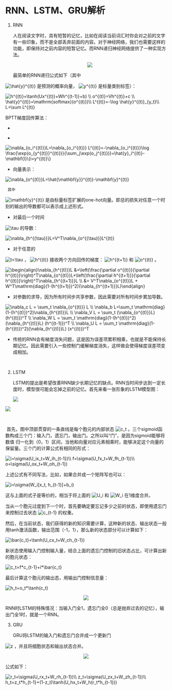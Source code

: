 # RNN、LSTM、GRU解析

1. RNN

   人在阅读文字时，具有短暂的记忆，比如在阅读当前词汇时你会对之前的文字有一些印象，而不是全部丢弃前面的内容。对于神经网络，我们也需要这样的功能，即保持对之前内容的短暂记忆。而RNN递归神经网络提供了一种实现方法。

   <div align="center">

   ![](https://wwb1-1258288365.cos.ap-beijing.myqcloud.com/rnn/img_1521162115.jpg)

   </div>
    最简单的RNN递归公式如下（其中
<img src="https://www.zhihu.com/equation?tex=\hat{y}^{(t)}" alt="\hat{y}^{(t)}" class="ee_img tr_noresize" eeimg="1">
是预测的概率向量，
<img src="https://www.zhihu.com/equation?tex=y^{(t)}" alt="y^{(t)}" class="ee_img tr_noresize" eeimg="1">
是标量类别标签）：
   

<img src="https://www.zhihu.com/equation?tex=   h^{(t)}=\tanh(Ux^{(t)}+Wh^{(t-1)}+b) \\
   o^{(t)}=Vh^{(t)}+c \\
   \hat{y}^{(t)}=\mathrm{softmax}(o^{(t)})\\
   L^{(t)}=-\log \hat{y}^{(t)}_{y_t}\\
   L=\sum L^{(t)}
   " alt="   h^{(t)}=\tanh(Ux^{(t)}+Wh^{(t-1)}+b) \\
   o^{(t)}=Vh^{(t)}+c \\
   \hat{y}^{(t)}=\mathrm{softmax}(o^{(t)})\\
   L^{(t)}=-\log \hat{y}^{(t)}_{y_t}\\
   L=\sum L^{(t)}
   " class="ee_img tr_noresize" eeimg="1">

   BPTT梯度回传算法：

   - ​

   - 
<img src="https://www.zhihu.com/equation?tex=     \nabla_{o_i^{(t)}}L=\nabla_{o_i^{(t)}} L^{(t)}=-\nabla_{o_i^{(t)}}\log \frac{\exp(o_{y^{(t)}}^{(t)})}{\sum_j\exp(o_j^{(t)})}=\hat{y}_i^{(t)}-\mathbf{l}\{i=y^{(t)}\}
     " alt="     \nabla_{o_i^{(t)}}L=\nabla_{o_i^{(t)}} L^{(t)}=-\nabla_{o_i^{(t)}}\log \frac{\exp(o_{y^{(t)}}^{(t)})}{\sum_j\exp(o_j^{(t)})}=\hat{y}_i^{(t)}-\mathbf{l}\{i=y^{(t)}\}
     " class="ee_img tr_noresize" eeimg="1">


   - 向量表示：
     

<img src="https://www.zhihu.com/equation?tex=     \nabla_{o^{(t)}}L=\hat{\mathbf{y}}^{(t)}-\mathbf{y}^{(t)}
     " alt="     \nabla_{o^{(t)}}L=\hat{\mathbf{y}}^{(t)}-\mathbf{y}^{(t)}
     " class="ee_img tr_noresize" eeimg="1">

     其中
<img src="https://www.zhihu.com/equation?tex=\mathbf{y}^{(t)}" alt="\mathbf{y}^{(t)}" class="ee_img tr_noresize" eeimg="1">
是由标量标签扩展的one-hot向量。即总的损失对任意一个时刻的输出的导数都可以表示成上述形式。

   - 对最后一个时间
<img src="https://www.zhihu.com/equation?tex=\tau" alt="\tau" class="ee_img tr_noresize" eeimg="1">
的导数：
     

<img src="https://www.zhihu.com/equation?tex=     \nabla_{h^{(\tau)}}L=V^T\nabla_{o^{(\tau)}}L^{(t)}
     " alt="     \nabla_{h^{(\tau)}}L=V^T\nabla_{o^{(\tau)}}L^{(t)}
     " class="ee_img tr_noresize" eeimg="1">


   - 对于任意的
<img src="https://www.zhihu.com/equation?tex=t<\tau" alt="t<\tau" class="ee_img tr_noresize" eeimg="1">
，
<img src="https://www.zhihu.com/equation?tex=h^{(t)}" alt="h^{(t)}" class="ee_img tr_noresize" eeimg="1">
接收两个方向回传的梯度：
<img src="https://www.zhihu.com/equation?tex=h^{(t+1)}" alt="h^{(t+1)}" class="ee_img tr_noresize" eeimg="1">
和
<img src="https://www.zhihu.com/equation?tex=o^{(t)}" alt="o^{(t)}" class="ee_img tr_noresize" eeimg="1">
。
     

<img src="https://www.zhihu.com/equation?tex=     \begin{align}\nabla_{h^{(t)}}L &=\left(\frac{\partial o^{(t)}}{\partial h^{(t)}}\right)^T\nabla_{o^{(t)}}L+\left(\frac{\partial h^{(t+1)}}{\partial h^{(t)}}\right)^T\nabla_{h^{(t+1)}}L \\ 
     &= V^T\nabla_{o^{(t)}}L + W^T\mathrm{diag}(1-(h^{(t+1)})^2)(\nabla_{h^{(t+1)}}L)\end{align}
     " alt="     \begin{align}\nabla_{h^{(t)}}L &=\left(\frac{\partial o^{(t)}}{\partial h^{(t)}}\right)^T\nabla_{o^{(t)}}L+\left(\frac{\partial h^{(t+1)}}{\partial h^{(t)}}\right)^T\nabla_{h^{(t+1)}}L \\ 
     &= V^T\nabla_{o^{(t)}}L + W^T\mathrm{diag}(1-(h^{(t+1)})^2)(\nabla_{h^{(t+1)}}L)\end{align}
     " class="ee_img tr_noresize" eeimg="1">


   - 对参数的求导，因为所有时间步共享参数，因此需要对所有时间步累加导数。
     

<img src="https://www.zhihu.com/equation?tex=     \nabla_c L = \sum_t \nabla_{o^{(t)}} L \\
     \nabla_b L=\sum_t \mathrm{diag}(1-(h^{(t)})^2)\nabla_{h^{(t)}}L \\
     \nabla_V L = \sum_t (\nabla_{o^{(t)}}L) (h^{(t)})^T \\
     \nabla_W L = \sum_t \mathrm{diag}(1-(h^{(t)})^2)(\nabla_{h^{(t)}}L) (h^{(t-1)})^T \\
     \nabla_U L = \sum_t  \mathrm{diag}(1-(h^{(t)})^2)(\nabla_{h^{(t)}}L) (x^{(t)})^T
     " alt="     \nabla_c L = \sum_t \nabla_{o^{(t)}} L \\
     \nabla_b L=\sum_t \mathrm{diag}(1-(h^{(t)})^2)\nabla_{h^{(t)}}L \\
     \nabla_V L = \sum_t (\nabla_{o^{(t)}}L) (h^{(t)})^T \\
     \nabla_W L = \sum_t \mathrm{diag}(1-(h^{(t)})^2)(\nabla_{h^{(t)}}L) (h^{(t-1)})^T \\
     \nabla_U L = \sum_t  \mathrm{diag}(1-(h^{(t)})^2)(\nabla_{h^{(t)}}L) (x^{(t)})^T
     " class="ee_img tr_noresize" eeimg="1">


   - 传统的RNN会有梯度消失问题，这是因为误差项累积相乘，也就是不能保持长期记忆。因此需要引入一些控制门缓解梯度消失，这样做会使得梯度误差项变成相加。

   ​

2. LSTM

   LSTM的提出是希望改善RNN缺少长期记忆的缺点。RNN当时间步达到一定长度时，模型很可能会忘掉之前的记忆。首先来看一张形象的LSTM模型图：

   ![](https://wwb1-1258288365.cos.ap-beijing.myqcloud.com/rnn/img_1521165195.jpg)

    <div align="center">

![](https://wwb1-1258288365.cos.ap-beijing.myqcloud.com/rnn/img_1521165219.jpg)

​	</div>

​	首先，图中顶部贯穿的一条直线是每个胞元的内部状态
<img src="https://www.zhihu.com/equation?tex=c_t" alt="c_t" class="ee_img tr_noresize" eeimg="1">
。三个sigmoid函数构成三个门：输入门，遗忘门，输出门。之所以叫“门”，是因为sigmoid能够将数值	归一化到（0，1）区间，当他和向量对应元素相乘时，能够决定这个向量的保留量。三个门的计算公式有相同的形式：

<img src="https://www.zhihu.com/equation?tex=i=\sigma(U_ix_t+W_ih_{t-1})\\
f=\sigma(U_fx_t+W_fh_{t-1})\\
o=\sigma(U_ox_t+W_oh_{t-1})" alt="i=\sigma(U_ix_t+W_ih_{t-1})\\
f=\sigma(U_fx_t+W_fh_{t-1})\\
o=\sigma(U_ox_t+W_oh_{t-1})" class="ee_img tr_noresize" eeimg="1">

上述公式有不同写法，比如，如果合并成一个矩阵写也可以：

<img src="https://www.zhihu.com/equation?tex=i=\sigma(W_i[x_t, h_{t-1}]+b_i)" alt="i=\sigma(W_i[x_t, h_{t-1}]+b_i)" class="ee_img tr_noresize" eeimg="1">

这与上面的式子是等价的，相当于将上面的
<img src="https://www.zhihu.com/equation?tex=U_i" alt="U_i" class="ee_img tr_noresize" eeimg="1">
和
<img src="https://www.zhihu.com/equation?tex=W_i" alt="W_i" class="ee_img tr_noresize" eeimg="1">
在1维度合并。

当从一个胞元过度到下一个时，首先要确定要忘记多少之前的状态，即使用遗忘门来控制过去状态
<img src="https://www.zhihu.com/equation?tex=c_{t-1}" alt="c_{t-1}" class="ee_img tr_noresize" eeimg="1">
的权重。

然后，在当前状态，我们获得的新的知识需要计算，这种新的状态、输出状态一般用tanh激活函数，输出范围（-1，1），那么新的状态部分可以计算如下：

<img src="https://www.zhihu.com/equation?tex=\bar{c_t}=\tanh(U_cx_t+W_ch_{t-1})" alt="\bar{c_t}=\tanh(U_cx_t+W_ch_{t-1})" class="ee_img tr_noresize" eeimg="1">

新状态使用输入门控制输入量，结合上面的遗忘门控制的旧状态占比，可计算出新的胞元状态：

<img src="https://www.zhihu.com/equation?tex=c_t=f*c_{t-1}+i*\bar{c_t}" alt="c_t=f*c_{t-1}+i*\bar{c_t}" class="ee_img tr_noresize" eeimg="1">

最后计算这个胞元的输出态，用输出门控制信息量：

<img src="https://www.zhihu.com/equation?tex=h_t=o_t*\tanh(c_t)" alt="h_t=o_t*\tanh(c_t)" class="ee_img tr_noresize" eeimg="1">

<div align="center">

![](https://wwb1-1258288365.cos.ap-beijing.myqcloud.com/rnn/img_1521167732.jpg)

</div>

RNN时LSTM的特殊情况：当输入门全1，遗忘门全0（总是抛弃过去的记忆），输出门全1时，就是一个RNN。

3. GRU

   GRU将LSTM的输入门和遗忘门合并成一个更新门
<img src="https://www.zhihu.com/equation?tex=z" alt="z" class="ee_img tr_noresize" eeimg="1">
，并且将细胞状态和输出状态合并。

   <div align="center">

   ![](https://wwb1-1258288365.cos.ap-beijing.myqcloud.com/rnn/img_1521168305.jpg) 

   </div>

   公式如下：
   

<img src="https://www.zhihu.com/equation?tex=   r_t=\sigma(U_rx_t+W_rh_{t-1})\\
   z_t=\sigma(U_zx_t+W_zh_{t-1})\\
   h_t=z_t*h_{t-1}+(1-z_t)\tanh(U_hx_t+W_h(r_t*h_{t-1}))
   " alt="   r_t=\sigma(U_rx_t+W_rh_{t-1})\\
   z_t=\sigma(U_zx_t+W_zh_{t-1})\\
   h_t=z_t*h_{t-1}+(1-z_t)\tanh(U_hx_t+W_h(r_t*h_{t-1}))
   " class="ee_img tr_noresize" eeimg="1">

   ​

   ​

